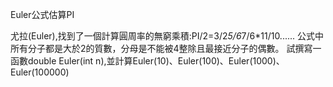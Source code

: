 Euler公式估算PI

尤拉(Euler),找到了一個計算圓周率的無窮乘積:PI/2=3/2*5/6*7/6*11/10......
公式中所有分子都是大於2的質數，分母是不能被4整除且最接近分子的偶數。
試撰寫一函數double Euler(int n),並計算Euler(10)、Euler(100)、Euler(1000)、Euler(100000)
